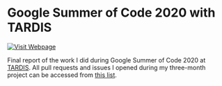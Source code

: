 # Google Summer of Code 2020 with TARDIS

[![Visit Webpage](https://img.shields.io/badge/visit-webpage-1abc9c.svg)](https://jaladh-singhal.github.io/gsoc20/)

Final report of the work I did during Google Summer of Code 2020 at [TARDIS](https://github.com/tardis-sn).
All pull requests and issues I opened during my three-month project can be accessed from [this list](https://github.com/pulls?q=author%3Ajaladh-singhal+created%3A2020-03-10..2020-08-31+user%3Atardis-sn).
